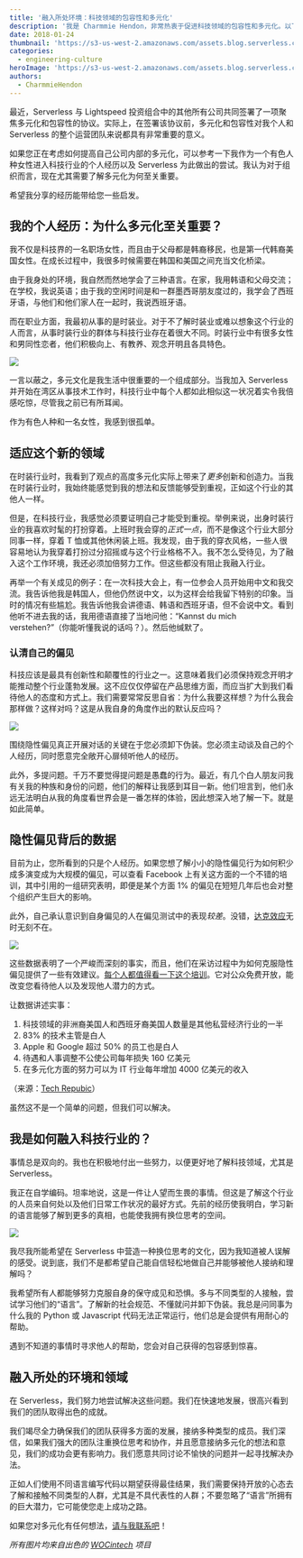 ```yaml
---
title: '融入所处环境：科技领域的包容性和多元化'
description: '我是 Charmmie Hendon，非常热衷于促进科技领域的包容性和多元化。以下是我的一些个人经历以及您如何带来改变。'
date: 2018-01-24
thumbnail: 'https://s3-us-west-2.amazonaws.com/assets.blog.serverless.com/inclusion/serverless-tech-inclusion1.jpg'
categories:
  - engineering-culture
heroImage: 'https://s3-us-west-2.amazonaws.com/assets.blog.serverless.com/inclusion/serverless-tech-inclusion1.jpg'
authors:
  - CharmmieHendon
---
```


最近，Serverless 与 Lightspeed 投资组合中的其他所有公司共同签署了一项聚焦多元化和包容性的协议。实际上，在签署该协议前，多元化和包容性对我个人和 Serverless 的整个运营团队来说都具有非常重要的意义。

如果您正在考虑如何提高自己公司内部的多元化，可以参考一下我作为一个有色人种女性进入科技行业的个人经历以及 Serverless 为此做出的尝试。我认为对于组织而言，现在尤其需要了解多元化为何至关重要。

希望我分享的经历能带给您一些启发。

## 我的个人经历：为什么多元化至关重要？

我不仅是科技界的一名职场女性，而且由于父母都是韩裔移民，也是第一代韩裔美国女性。在成长过程中，我很多时候需要在韩国和美国之间充当文化桥梁。

由于我身处的环境，我自然而然地学会了三种语言。在家，我用韩语和父母交流；在学校，我说英语；由于我的空闲时间是和一群墨西哥朋友度过的，我学会了西班牙语，与他们和他们家人在一起时，我说西班牙语。

而在职业方面，我最初从事的是时装业。对于不了解时装业或难以想象这个行业的人而言，从事时装行业的群体与科技行业存在着很大不同。时装行业中有很多女性和男同性恋者，他们积极向上、有教养、观念开明且各具特色。

<img src="https://s3-us-west-2.amazonaws.com/assets.blog.serverless.com/inclusion/charmmie-fashion-square.jpg">

一言以蔽之，多元文化是我生活中很重要的一个组成部分。当我加入 Serverless 并开始在湾区从事技术工作时，科技行业中每个人都如此相似这一状况着实令我倍感吃惊，尽管我之前已有所耳闻。

作为有色人种和一名女性，我感到很孤单。

## 适应这个新的领域

在时装行业时，我看到了观点的高度多元化实际上带来了*更多*创新和创造力。当我在时装行业时，我始终能感觉到我的想法和反馈能够受到重视，正如这个行业的其他人一样。

但是，在科技行业，我感觉必须要证明自己才能受到重视。举例来说，出身时装行业的我喜欢时髦的打扮穿着。上班时我会穿的*正式一点*，而不是像这个行业大部分同事一样，穿着 T 恤或其他休闲装上班。我发现，由于我的穿衣风格，一些人很容易地认为我穿着打扮过分招摇或与这个行业格格不入。我不怎么受待见，为了融入这个工作环境，我还必须加倍努力工作。但这些都没有阻止我融入行业。

再举一个有关成见的例子：在一次科技大会上，有一位参会人员开始用中文和我交流。我告诉他我是韩国人，但他仍然说中文，以为这样会给我留下特别的印象。当时的情况有些尴尬。我告诉他我会讲德语、韩语和西班牙语，但不会说中文。看到他听不进去我的话，我用德语直接了当地问他：“Kannst du mich verstehen?”（你能听懂我说的话吗？）。然后他缄默了。

### 认清自己的偏见

科技应该是最具有创新性和颠覆性的行业之一。这意味着我们必须保持观念开明才能推动整个行业蓬勃发展。这不应仅仅停留在产品思维方面，而应当扩大到我们看待他人的态度和方式上。我们需要常常反思自省：为什么我要这样想？为什么我会那样做？这样对吗？这是从我自身的角度作出的默认反应吗？

<img src="https://s3-us-west-2.amazonaws.com/assets.blog.serverless.com/inclusion/serverless-tech-inclusion-2.jpg">

围绕隐性偏见真正开展对话的关键在于您必须卸下伪装。您必须主动谈及自己的个人经历，同时愿意完全敞开心扉倾听他人的经历。

此外，多提问题。千万不要觉得提问题是愚蠢的行为。最近，有几个白人朋友问我有关我的种族和身份的问题，他们的解释让我感到耳目一新。他们坦言到，他们永远无法明白从我的角度看世界会是一番怎样的体验，因此想深入地了解一下。就是如此简单。

## 隐性偏见背后的数据

目前为止，您所看到的只是个人经历。如果您想了解小小的隐性偏见行为如何积少成多演变成为大规模的偏见，可以查看 Facebook 上有关这方面的一个不错的培训，其中引用的一组研究表明，即便是某个方面 1% 的偏见在短短几年后也会对整个组织产生巨大的影响。

此外，自己承认意识到自身偏见的人在偏见测试中的表现*较差*。没错，[达克效应](https://www.forbes.com/sites/markmurphy/2017/01/24/the-dunning-kruger-effect-shows-why-some-people-think-theyre-great-even-when-their-work-is-terrible/)无时无刻不在。

<img src="https://s3-us-west-2.amazonaws.com/assets.blog.serverless.com/inclusion/serverless-tech-inclusion4.jpg">

这些数据表明了一个严峻而深刻的事实，而且，他们在采访过程中为如何克服隐性偏见提供了一些有效建议。[每个人都值得看一下这个培训](https://managingbias.fb.com/)。它对公众免费开放，能改变您看待他人以及发现他人潜力的方式。

让数据讲述实事：

1. 科技领域的非洲裔美国人和西班牙裔美国人数量是其他私营经济行业的一半
2. 83% 的技术主管是白人
3. Apple 和 Google 超过 50% 的员工也是白人
4. 待遇和人事调整不公使公司每年损失 160 亿美元
5. 在多元化方面的努力可以为 IT 行业每年增加 4000 亿美元的收入

（来源：[Tech Repubic](https://www.techrepublic.com/article/5-eye-opening-statistics-about-minorities-in-tech/)）

虽然这不是一个简单的问题，但我们可以解决。

## 我是如何融入科技行业的？

事情总是双向的。我也在积极地付出一些努力，以便更好地了解科技领域，尤其是 Serverless。

我正在自学编码。坦率地说，这是一件让人望而生畏的事情。但这是了解这个行业的人员来自何处以及他们日常工作状况的最好方式。先前的经历使我明白，学习新的语言能够了解到更多的真相，也能使我拥有换位思考的空间。

<img src="https://s3-us-west-2.amazonaws.com/assets.blog.serverless.com/inclusion/serverless-tech-inclusion3.jpg">

我尽我所能希望在 Serverless 中营造一种换位思考的文化，因为我知道被人误解的感受。说到底，我们不是都希望自己能自信轻松地做自己并能够被他人接纳和理解吗？

我希望所有人都能够努力克服自身的保守成见和恐惧。多与不同类型的人接触，尝试学习他们的“语言”。了解新的社会规范、不懂就问并卸下伪装。我总是问同事为什么我的 Python 或 Javascript 代码无法正常运行，他们总是会提供有用耐心的帮助。

遇到不知道的事情时寻求他人的帮助，您会对自己获得的包容感到惊喜。

## 融入所处的环境和领域

在 Serverless，我们努力地尝试解决这些问题。我们在快速地发展，很高兴看到我们的团队取得出色的成就。

我们竭尽全力确保我们的团队获得多方面的发展，接纳多种类型的成员。我们深信，如果我们强大的团队注重换位思考和协作，并且愿意接纳多元化的想法和意见，我们的成功会更有影响力。我们愿意共同讨论不愉快的问题并一起寻找解决办法。

正如人们使用不同语言编写代码以期望获得最佳结果，我们需要保持开放的心态去了解和接触不同类型的人群，尤其是不具代表性的人群；不要忽略了“语言”所拥有的巨大潜力，它可能使您走上成功之路。

如果您对多元化有任何想法，[请与我联系吧](https://www.linkedin.com/in/charmmie-hendon-5693b95/)！

_所有图片均来自出色的 [WOCintech](https://www.flickr.com/photos/wocintechchat/) 项目_
